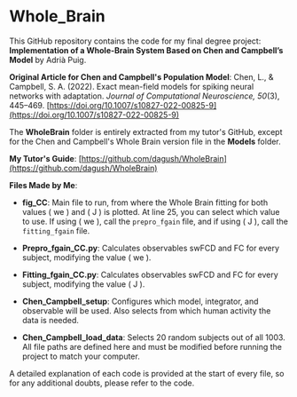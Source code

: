 # Whole_Brain

This GitHub repository contains the code for my final degree project: **Implementation of a Whole-Brain System Based on Chen and Campbell’s Model** by Adrià Puig.

**Original Article for Chen and Campbell's Population Model**:
Chen, L., & Campbell, S. A. (2022). Exact mean-field models for spiking neural networks with adaptation. *Journal of Computational Neuroscience, 50*(3), 445–469. [https://doi.org/10.1007/s10827-022-00825-9](https://doi.org/10.1007/s10827-022-00825-9)

The **WholeBrain** folder is entirely extracted from my tutor's GitHub, except for the Chen and Campbell's Whole Brain version file in the **Models** folder.

**My Tutor's Guide**:
[https://github.com/dagush/WholeBrain](https://github.com/dagush/WholeBrain)

**Files Made by Me**:

- **fig_CC**: Main file to run, from where the Whole Brain fitting for both values \( we \) and \( J \) is plotted. At line 25, you can select which value to use. If using \( we \), call the `prepro_fgain` file, and if using \( J \), call the `fitting_fgain` file.

- **Prepro_fgain_CC.py**: Calculates observables swFCD and FC for every subject, modifying the value \( we \).

- **Fitting_fgain_CC.py**: Calculates observables swFCD and FC for every subject, modifying the value \( J \).

- **Chen_Campbell_setup**: Configures which model, integrator, and observable will be used. Also selects from which human activity the data is needed.

- **Chen_Campbell_load_data**: Selects 20 random subjects out of all 1003. All file paths are defined here and must be modified before running the project to match your computer.

A detailed explanation of each code is provided at the start of every file, so for any additional doubts, please refer to the code.
